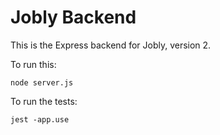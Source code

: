 # Jobly Backend

This is the Express backend for Jobly, version 2.

To run this:

    node server.js
    
To run the tests:

    jest -app.use
